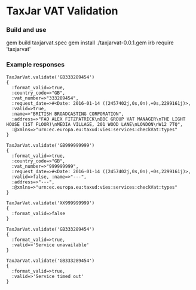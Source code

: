 # TaxJar VAT Validation #

### Build and use ###

gem build taxjarvat.spec
gem install ./taxjarvat-0.0.1.gem
irb
require 'taxjarvat'

### Example responses ###
```
TaxJarVat.validate('GB333289454')
{
  :format_valid=>true, 
  :country_code=>"GB", 
  :vat_number=>"333289454", 
  :request_date=>#<Date: 2016-01-14 ((2457402j,0s,0n),+0s,2299161j)>, 
  :valid=>true, 
  :name=>"BRITISH BROADCASTING CORPORATION", 
  :address=>"FAO ALEX FITZPATRICK\nBBC GROUP VAT MANAGER\nTHE LIGHT HOUSE (1ST FLOOR)\nMEDIA VILLAGE, 201 WOOD LANE\nLONDON\nW12 7TQ", 
  :@xmlns=>"urn:ec.europa.eu:taxud:vies:services:checkVat:types"
}
```

```
TaxJarVat.validate('GB999999999')
{
  :format_valid=>true, 
  :country_code=>"GB", 
  :vat_number=>"999999999", 
  :request_date=>#<Date: 2016-01-14 ((2457402j,0s,0n),+0s,2299161j)>, 
  :valid=>false, :name=>"---", 
  :address=>"---", 
  :@xmlns=>"urn:ec.europa.eu:taxud:vies:services:checkVat:types"
}
```

```
TaxJarVat.validate('XX999999999')
{
  :format_valid=>false
}
```

```
TaxJarVat.validate('GB333289454')
{
  :format_valid=>true,
  :valid=>'Service unavailable'
}
```

```
TaxJarVat.validate('GB333289454')
{
  :format_valid=>true,
  :valid=>'Service timed out'
}
```